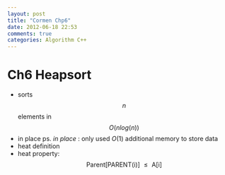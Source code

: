 ```yaml
---
layout: post
title: "Cormen Chp6"
date: 2012-06-18 22:53
comments: true
categories: Algorithm C++
---
```



# Ch6 Heapsort

- sorts $$n$$ elements in $$O(nlog(n))$$
- in place
	ps. _in place_ : only used $O(1)$ additional memory to store data
- heat definition
- heat property: $$ \mbox{Parent[PARENT(i)] } \leq \mbox{ A[i]}$$


